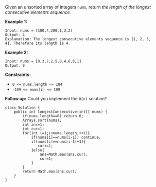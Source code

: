 Given an unsorted array of integers `nums`, return *the length of the longest consecutive elements sequence.*

 

**Example 1:**

```
Input: nums = [100,4,200,1,3,2]
Output: 4
Explanation: The longest consecutive elements sequence is [1, 2, 3, 4]. Therefore its length is 4.
```

**Example 2:**

```
Input: nums = [0,3,7,2,5,8,4,6,0,1]
Output: 9
```

 

**Constraints:**

- `0 <= nums.length <= 104`
- `-109 <= nums[i] <= 109`

 

**Follow up:** Could you implement the `O(n)` solution?

```
class Solution {
    public int longestConsecutive(int[] nums) {
        if(nums.length==0) return 0;
        Arrays.sort(nums);
        int ans=1;
        int cur=1;
        for(int i=1;i<nums.length;++i){
            if(nums[i]==nums[i-1]) continue;
            if(nums[i]==nums[i-1]+1){
               cur+=1; 
            }else{
                ans=Math.max(ans,cur);
                cur=1;
            }
        }
        return Math.max(ans,cur);
    }
}
```


